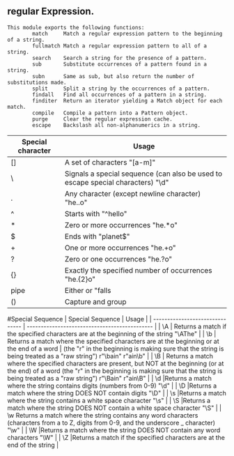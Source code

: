 ## regular Expression.
```
This module exports the following functions:
        match     Match a regular expression pattern to the beginning of a string.
        fullmatch Match a regular expression pattern to all of a string.
        search    Search a string for the presence of a pattern.
        sub       Substitute occurrences of a pattern found in a string.
        subn      Same as sub, but also return the number of substitutions made.
        split     Split a string by the occurrences of a pattern.
        findall   Find all occurrences of a pattern in a string.
        finditer  Return an iterator yielding a Match object for each match.
        compile   Compile a pattern into a Pattern object.
        purge     Clear the regular expression cache.
        escape    Backslash all non-alphanumerics in a string.

```

| Special character               | Usage                          |
| ------------------------------- | --------------------------------------------- |
| [] | A set of characters	"[a-m]" |
| \ | Signals a special sequence (can also be used to escape special characters) "\d" |
| . | Any character (except newline character)	"he..o" |
| ^ | Starts with	"^hello" |
| *| Zero or more occurrences	"he.*o" |
| $| Ends with	"planet$" |
| + | 	One or more occurrences	"he.+o" |
| ? | 	Zero or one occurrences	"he.?o" |
|{}| Exactly the specified number of occurrences	"he.{2}o" |
| pipe | Either or	"falls|stays" |
|() |	Capture and group |


#Special Sequence
| Special Sequence               | Usage                          |
| ------------------------------- | --------------------------------------------- |
| \A |	Returns a match if the specified characters are at the beginning of the string	"\AThe"	 |
| \b |	Returns a match where the specified characters are at the beginning or at the end of a word |
 (the "r" in the beginning is making sure that the string is being treated as a "raw string")	r"\bain"  r"ain\b"	|
| \B	| Returns a match where the specified characters are present, but NOT at the beginning (or at the end) of a word
 (the "r" in the beginning is making sure that the string is being treated as a "raw string")	r"\Bain" r"ain\B"	|
| \d	|Returns a match where the string contains digits (numbers from 0-9)	"\d"	|
| \D	|Returns a match where the string DOES NOT contain digits	"\D"	|
| \s	|Returns a match where the string contains a white space character	"\s"	|
| \S	|Returns a match where the string DOES NOT contain a white space character	"\S" |
| \w Returns a match where the string contains any word characters (characters from a to Z, digits from 0-9, and the underscore _ character) "\w" |	
| \W	|Returns a match where the string DOES NOT contain any word characters	"\W"	|
| \Z	|Returns a match if the specified characters are at the end of the string |


